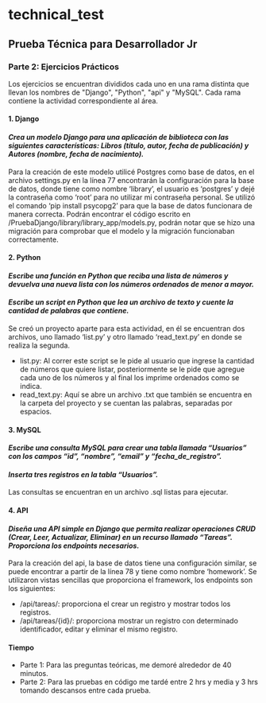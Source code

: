 # technical_test
## Prueba Técnica para Desarrollador Jr


### Parte 2: Ejercicios Prácticos
Los ejercicios se encuentran divididos cada uno en una rama distinta que llevan los nombres de "Django", "Python", "api" y "MySQL". Cada rama contiene la actividad correspondiente al área.
#### 1. Django
#### *Crea un modelo Django para una aplicación de biblioteca con las siguientes características: Libros (título, autor, fecha de publicación) y Autores (nombre, fecha de nacimiento).*
Para la creación de este modelo utilicé Postgres como base de datos, en el archivo settings.py en la línea 77 encontrarán la configuración para la base de datos, donde tiene como nombre ‘library’, el usuario es ‘postgres’ y dejé la contraseña como ‘root’ para no utilizar mi contraseña personal.
Se utilizó el comando ‘pip install psycopg2’ para que la base de datos funcionara de manera correcta.
Podrán encontrar el código escrito en /PruebaDjango/library/library_app/models.py, podrán notar que se hizo una migración para comprobar que el modelo y la migración funcionaban correctamente.

#### 2. Python
#### *Escribe una función en Python que reciba una lista de números y devuelva una nueva lista con los números ordenados de menor a mayor.*
#### *Escribe un script en Python que lea un archivo de texto y cuente la cantidad de palabras que contiene.*
Se creó un proyecto aparte para esta actividad, en él se encuentran dos archivos, uno llamado ‘list.py’ y otro llamado ‘read_text.py’ en donde se realiza la segunda.
-	list.py: Al correr este script se le pide al usuario que ingrese la cantidad de números que quiere listar, posteriormente se le pide que agregue cada uno de los números y al final los imprime ordenados como se indica.
-	read_text.py: Aquí se abre un archivo .txt que también se encuentra en la carpeta del proyecto y se cuentan las palabras, separadas por espacios.

#### 3. MySQL
#### *Escribe una consulta MySQL para crear una tabla llamada “Usuarios” con los campos “id”, “nombre”, “email” y “fecha_de_registro”.*
#### *Inserta tres registros en la tabla “Usuarios”.*
Las consultas se encuentran en un archivo .sql listas para ejecutar.
#### 4. API
#### *Diseña una API simple en Django que permita realizar operaciones CRUD (Crear, Leer, Actualizar, Eliminar) en un recurso llamado “Tareas”. Proporciona los endpoints necesarios.*
Para la creación del api, la base de datos tiene una configuración similar, se puede encontrar a partir de la línea 78 y tiene como nombre ‘homework’.
Se utilizaron vistas sencillas que proporciona el framework, los endpoints son los siguientes: 
-	/api/tareas/: proporciona el crear un registro y mostrar todos los registros.
-	/api/tareas/{id}/: proporciona mostrar un registro con determinado identificador, editar y eliminar el mismo registro.

#### Tiempo
-	Parte 1: Para las preguntas teóricas, me demoré alrededor de 40 minutos.
-	Parte 2: Para las pruebas en código me tardé entre 2 hrs y media y 3 hrs tomando descansos entre cada prueba.

